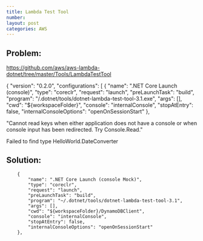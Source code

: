 ```yaml
---
title: Lambda Test Tool
number: 
layout: post
categories: AWS
---
```


## Problem:

https://github.com/aws/aws-lambda-dotnet/tree/master/Tools/LambdaTestTool

{
    "version": "0.2.0",
    "configurations": [
        {
            "name": ".NET Core Launch (console)",
            "type": "coreclr",
            "request": "launch",
            "preLaunchTask": "build",
            "program": "<home-directory>/.dotnet/tools/dotnet-lambda-test-tool-3.1.exe",
            "args": [],
            "cwd": "${workspaceFolder}",
            "console": "internalConsole",
            "stopAtEntry": false,
            "internalConsoleOptions": "openOnSessionStart"
        },

"Cannot read keys when either application does not have a console or when console input has been redirected. Try Console.Read."


Failed to find type HelloWorld.DateConverter

## Solution:

        {
            "name": ".NET Core Launch (console Mock)",
            "type": "coreclr",
            "request": "launch",
            "preLaunchTask": "build",
            "program": "~/.dotnet/tools/dotnet-lambda-test-tool-3.1",
            "args": [],
            "cwd": "${workspaceFolder}/DynamoDBClient",
            "console": "internalConsole",
            "stopAtEntry": false,
            "internalConsoleOptions": "openOnSessionStart"
        },